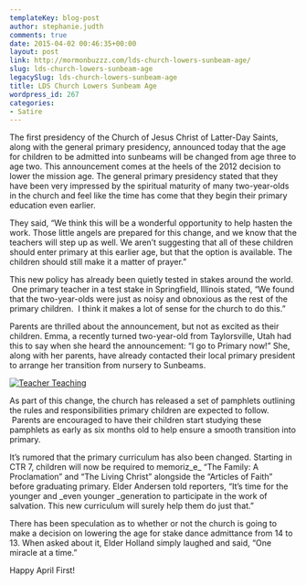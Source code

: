 ```yaml
---
templateKey: blog-post
author: stephanie.judth
comments: true
date: 2015-04-02 00:46:35+00:00
layout: post
link: http://mormonbuzzz.com/lds-church-lowers-sunbeam-age/
slug: lds-church-lowers-sunbeam-age
legacySlug: lds-church-lowers-sunbeam-age
title: LDS Church Lowers Sunbeam Age
wordpress_id: 267
categories:
- Satire
---
```


The first presidency of the Church of Jesus Christ of Latter-Day Saints, along with the general primary presidency, announced today that the age for children to be admitted into sunbeams will be changed from age three to age two. This announcement comes at the heels of the 2012 decision to lower the mission age. The general primary presidency stated that they have been very impressed by the spiritual maturity of many two-year-olds in the church and feel like the time has come that they begin their primary education even earlier.

They said, “We think this will be a wonderful opportunity to help hasten the work. Those little angels are prepared for this change, and we know that the teachers will step up as well. We aren’t suggesting that all of these children should enter primary at this earlier age, but that the option is available. The children should still make it a matter of prayer.”

This new policy has already been quietly tested in stakes around the world.  One primary teacher in a test stake in Springfield, Illinois stated, “We found that the two-year-olds were just as noisy and obnoxious as the rest of the primary children.  I think it makes a lot of sense for the church to do this.”

Parents are thrilled about the announcement, but not as excited as their children. Emma, a recently turned two-year-old from Taylorsville, Utah had this to say when she heard the announcement: “I go to Primary now!” She, along with her parents, have already contacted their local primary president to arrange her transition from nursery to Sunbeams.

[![Teacher Teaching](/img/Teacher-Teaching.png)](/img/Teacher-Teaching.png)

As part of this change, the church has released a set of pamphlets outlining the rules and responsibilities primary children are expected to follow.  Parents are encouraged to have their children start studying these pamphlets as early as six months old to help ensure a smooth transition into primary.

It’s rumored that the primary curriculum has also been changed. Starting in CTR 7, children will now be required to memoriz_e_ “The Family: A Proclamation” and “The Living Christ” alongside the “Articles of Faith” before graduating primary. Elder Andersen told reporters, “It’s time for the younger and _even younger _generation to participate in the work of salvation. This new curriculum will surely help them do just that.”

There has been speculation as to whether or not the church is going to make a decision on lowering the age for stake dance admittance from 14 to 13. When asked about it, Elder Holland simply laughed and said, “One miracle at a time.”

Happy April First!
